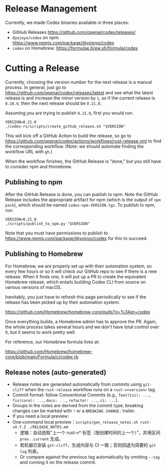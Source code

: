 # Release Management

Currently, we made Codex binaries available in three places:

- GitHub Releases https://github.com/openai/codex/releases/
- `@yojoyo/codex` on npm: https://www.npmjs.com/package/@yojoyo/codex
- `codex` on Homebrew: https://formulae.brew.sh/formula/codex

# Cutting a Release

Currently, choosing the version number for the next release is a manual process. In general, just go to https://github.com/openai/codex/releases/latest and see what the latest release is and increase the minor version by `1`, so if the current release is `0.20.0`, then the next release should be `0.21.0`.

Assuming you are trying to publish `0.21.0`, first you would run:

```shell
VERSION=0.21.0
./codex-rs/scripts/create_github_release.sh "$VERSION"
```

This will kick off a GitHub Action to build the release, so go to https://github.com/openai/codex/actions/workflows/rust-release.yml to find the corresponding workflow. (Note: we should automate finding the workflow URL with `gh`.)

When the workflow finishes, the GitHub Release is "done," but you still have to consider npm and Homebrew.

## Publishing to npm

After the GitHub Release is done, you can publish to npm. Note the GitHub Release includes the appropriate artifact for npm (which is the output of `npm pack`), which should be named `codex-npm-VERSION.tgz`. To publish to npm, run:

```
VERSION=0.21.0
./scripts/publish_to_npm.py "$VERSION"
```

Note that you must have permissions to publish to https://www.npmjs.com/package/@yojoyo/codex for this to succeed.

## Publishing to Homebrew

For Homebrew, we are properly set up with their automation system, so every few hours or so it will check our GitHub repo to see if there is a new release. When it finds one, it will put up a PR to create the equivalent Homebrew release, which entails building Codex CLI from source on various versions of macOS.

Inevitably, you just have to refresh this page periodically to see if the release has been picked up by their automation system:

https://github.com/Homebrew/homebrew-core/pulls?q=%3Apr+codex

Once everything builds, a Homebrew admin has to approve the PR. Again, the whole process takes several hours and we don't have total control over it, but it seems to work pretty well.

For reference, our Homebrew formula lives at:

https://github.com/Homebrew/homebrew-core/blob/main/Formula/c/codex.rb

## Release notes (auto-generated)

- Release notes are generated automatically from commits using `git-cliff` when the `rust-release` workflow runs on a `rust-v<version>` tag.
- Commit format: follow Conventional Commits (e.g., `feat(tui): ...`, `fix(core): ...`, `docs: ...`, `refactor: ...`, `ci: ...`).
- Groups in the notes are derived from the commit type; breaking changes can be marked with `!` or a `BREAKING CHANGE:` trailer.
- If you need a local preview:
- One‑command local preview：`scripts/gen_release_notes.sh rust-vX.Y.Z ./RELEASE_NOTES.md`
  - 逻辑：自动选取“上一个 rust-v* 标签（按创建时间的上一个）”，并用区间 `prev..current` 生成。
  - 若机器已安装 `git-cliff`，生成内容与 CI 一致；否则回退为简要的 `git log` 列表。
  - Or compare against the previous tag automatically by omitting `--tag` and running it on the release commit.
